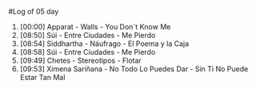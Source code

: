 #Log of 05 day

1. [00:00] Apparat - Walls - You Don´t Know Me
1. [08:50] Súi - Entre Ciudades - Me Pierdo
1. [08:54] Siddhartha - Náufrago - El Poema y la Caja
1. [08:58] Súi - Entre Ciudades - Me Pierdo
1. [09:49] Chetes - Stereotipos - Flotar
1. [09:53] Ximena Sariñana - No Todo Lo Puedes Dar - Sin Ti No Puede Estar Tan Mal
